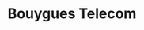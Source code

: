 ---
title: "Bouygues Telecom"
url: /saint-laurent-du-var/bouygues-telecom/
shop: téléphone portable
---